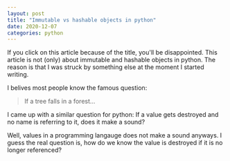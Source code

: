 ```yaml
---
layout: post
title: "Immutable vs hashable objects in python"
date: 2020-12-07
categories: python
---
```

If you click on this article because of the title, you'll be disappointed. This article is not (only) about immutable and hashable objects in python. 
The reason is that I was struck by something else at the moment I started writing.


I belives most people know the famous question:
> If a tree falls in a forest...

I came up with a similar question for python:
If a value gets destroyed and no name is referring to it, does it make a sound?

Well, values in a programming langauge does not make a sound anyways. I guess the real question is, how do we know the value is destroyed if it is no longer referenced?
